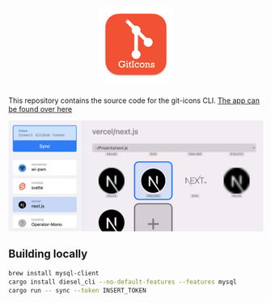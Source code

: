 <h1 align="center">
  <img src="./logo.png" width="150">
</h1>

This repository contains the source code for the git-icons CLI. [The app can be found over here](https://samddenty.gumroad.com/l/git-icons)

[![Banner](./banner.png)](https://samddenty.gumroad.com/l/git-icons)

## Building locally

```bash
brew install mysql-client
cargo install diesel_cli --no-default-features --features mysql
cargo run -- sync --token INSERT_TOKEN
```

